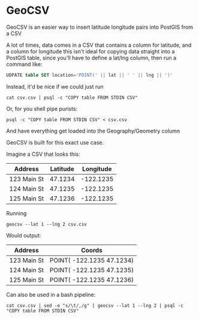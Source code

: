 # GeoCSV
GeoCSV is an easier way to insert latitude longitude pairs into PostGIS from a CSV

A lot of times, data comes in a CSV that contains a column for latitude, and a column for longitude
this isn't ideal for copying data straight into a PostGIS table, since you'll have to define a lat/lng column,
then run a command like:

```sql
UDPATE table SET location='POINT(' || lat || ' ' || lng || ')'
```

Instead, it'd be nice if we could just run
```shell script
cat csv.csv | psql -c "COPY table FROM STDIN CSV"
```
Or, for you shell pipe purists:
```shell script
psql -c "COPY table FROM STDIN CSV" < csv.csv
```

And have everything get loaded into the Geography/Geometry column

GeoCSV is built for this exact use case.

Imagine a CSV that looks this:

| Address        | Latitude |  Longitude |
|----------------|----------|------------|
| 123 Main St    | 47.1234  | -122.1235  |
| 124 Main St    | 47.1235  | -122.1235  |
| 125 Main St    | 47.1236  | -122.1235  |

Running
```shell script
geocsv --lat 1 --lng 2 csv.csv
```

Would output:

| Address        | Coords                     |
|----------------|----------------------------|
| 123 Main St    | POINT( -122.1235  47.1234) |
| 124 Main St    | POINT( -122.1235  47.1235) |
| 125 Main St    | POINT( -122.1235  47.1236) |


Can also be used in a bash pipeline:
```shell script
cat csv.csv | sed -e "s/\t/,/g" | geocsv --lat 1 --lng 2 | psql -c "COPY table FROM STDIN CSV"
```

